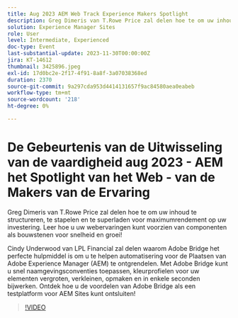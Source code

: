 ```yaml
---
title: Aug 2023 AEM Web Track Experience Makers Spotlight
description: Greg Dimeris van T.Rowe Price zal delen hoe te om uw inhoud te structureren, te stapelen en te superladen voor maximumrendement op uw investering. Leer hoe u uw webervaringen kunt voorzien van componenten als bouwstenen voor snelheid en groei!Cindy Underwood van LPL Financial deelt mee waarom Adobe Bridge het perfecte hulpmiddel is om automatisering voor Adobe Experience Manager-sites (AEM) te ontgrendelen. Met Adobe Bridge kunt u snel naamgevingsconventies toepassen, kleurprofielen voor uw elementen vergroten, verkleinen, opmaken en in enkele seconden bijwerken. Ontdek hoe u de voordelen van Adobe Bridge kunt ontsluiten als een testplatform voor AEM sites!
solution: Experience Manager Sites
role: User
level: Intermediate, Experienced
doc-type: Event
last-substantial-update: 2023-11-30T00:00:00Z
jira: KT-14612
thumbnail: 3425896.jpeg
exl-id: 17d0bc2e-2f17-4f91-8a8f-3a07038368ed
duration: 2370
source-git-commit: 9a297cda953d4414131657f9ac84580aea0eabeb
workflow-type: tm+mt
source-wordcount: '218'
ht-degree: 0%

---
```


# De Gebeurtenis van de Uitwisseling van de vaardigheid aug 2023 - AEM het Spotlight van het Web - van de Makers van de Ervaring

Greg Dimeris van T.Rowe Price zal delen hoe te om uw inhoud te structureren, te stapelen en te superladen voor maximumrendement op uw investering. Leer hoe u uw webervaringen kunt voorzien van componenten als bouwstenen voor snelheid en groei!

Cindy Underwood van LPL Financial zal delen waarom Adobe Bridge het perfecte hulpmiddel is om u te helpen automatisering voor de Plaatsen van Adobe Experience Manager (AEM) te ontgrendelen. Met Adobe Bridge kunt u snel naamgevingsconventies toepassen, kleurprofielen voor uw elementen vergroten, verkleinen, opmaken en in enkele seconden bijwerken. Ontdek hoe u de voordelen van Adobe Bridge als een testplatform voor AEM Sites kunt ontsluiten!

>[!VIDEO](https://video.tv.adobe.com/v/3425896/?learn=on)
